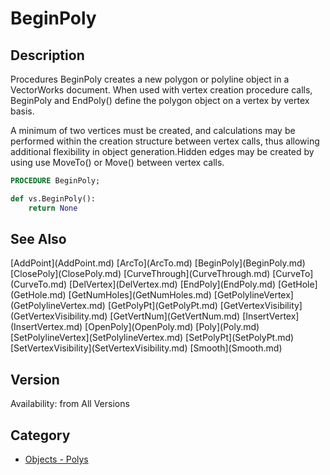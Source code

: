 # BeginPoly

## Description
Procedures BeginPoly creates a new polygon or polyline object in a VectorWorks document. When used with vertex creation procedure calls, BeginPoly and EndPoly() define the polygon object on a vertex by vertex basis.

A minimum of two vertices must be created, and calculations may be performed within the creation structure between vertex calls, thus allowing additional flexibility in object generation.Hidden edges may be created by using use MoveTo() or Move() between vertex calls.

```pascal
PROCEDURE BeginPoly;
```

```python
def vs.BeginPoly():
    return None
```

## See Also
<listTable indent="1" cols="4">
[AddPoint](AddPoint.md)
[ArcTo](ArcTo.md)
[BeginPoly](BeginPoly.md)
[ClosePoly](ClosePoly.md)
[CurveThrough](CurveThrough.md)
[CurveTo](CurveTo.md)
[DelVertex](DelVertex.md)
[EndPoly](EndPoly.md)
[GetHole](GetHole.md)
[GetNumHoles](GetNumHoles.md)
[GetPolylineVertex](GetPolylineVertex.md)
[GetPolyPt](GetPolyPt.md)
[GetVertexVisibility](GetVertexVisibility.md)
[GetVertNum](GetVertNum.md)
[InsertVertex](InsertVertex.md)
[OpenPoly](OpenPoly.md)
[Poly](Poly.md)
[SetPolylineVertex](SetPolylineVertex.md)
[SetPolyPt](SetPolyPt.md)
[SetVertexVisibility](SetVertexVisibility.md)
[Smooth](Smooth.md)
</listTable>

## Version
Availability: from All Versions

## Category
* [Objects - Polys](../Categories/Objects%20-%20Polys.md)
